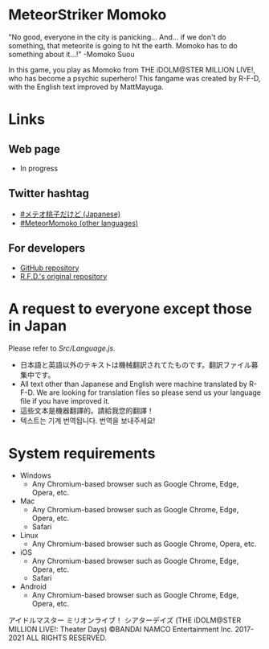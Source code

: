 # MeteorStriker Momoko
"No good, everyone in the city is panicking... And... if we don't do something, that meteorite is going to hit the earth. Momoko has to do something about it...!" -Momoko Suou

In this game, you play as Momoko from THE iDOLM@STER MILLION LIVE!, who has become a psychic superhero! This fangame was created by R-F-D, with the English text improved by MattMayuga.

# Links
## Web page
- In progress
## Twitter hashtag
- [#メテオ桃子だけど (Japanese)](https://twitter.com/hashtag/%E3%83%A1%E3%83%86%E3%82%AA%E6%A1%83%E5%AD%90%E3%81%A0%E3%81%91%E3%81%A9)
- [#MeteorMomoko (other languages)](https://twitter.com/hashtag/MeteorMomoko)
## For developers
- [GitHub repository](https://github.com/MattMayuga/MeteorStriker)
- [R.F.D.'s original repository](https://github.com/R-F-D/MeteorStriker)

# A request to everyone except those in Japan
Please refer to *Src/Language.js*.

- 日本語と英語以外のテキストは機械翻訳されてたものです。翻訳ファイル募集中です。
- All text other than Japanese and English were machine translated by R-F-D. We are looking for translation files so please send us your language file if you have improved it.
- 這些文本是機器翻譯的。請給我您的翻譯！
- 텍스트는 기계 번역됩니다. 번역을 보내주세요!

# System requirements
- Windows
	- Any Chromium-based browser such as Google Chrome, Edge, Opera, etc. 
- Mac
	- Any Chromium-based browser such as Google Chrome, Edge, Opera, etc. 
	- Safari
- Linux
	- Any Chromium-based browser such as Google Chrome, Opera, etc. 
- iOS
	- Any Chromium-based browser such as Google Chrome, Edge, Opera, etc. 
	- Safari
- Android
	- Any Chromium-based browser such as Google Chrome, Edge, Opera, etc. 

アイドルマスター ミリオンライブ！ シアターデイズ (THE iDOLM@STER MILLION LIVE!: Theater Days)  ©BANDAI NAMCO Entertainment Inc. 2017-2021 ALL RIGHTS RESERVED.
